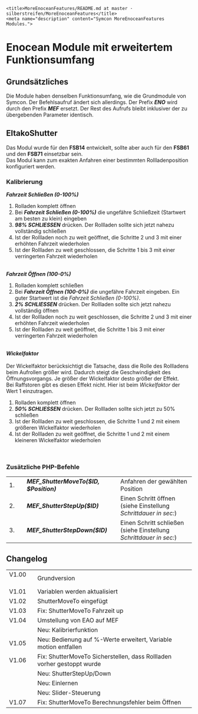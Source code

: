 <!DOCTYPE html>
<html lang="de">
  <head>
    <meta charset="utf-8">
	<meta name="viewport" content="width=device-width">
  
	<title>MoreEnoceanFeatures/README.md at master · silberstreifen/MoreEnoceanFeatures</title>
    <meta name="description" content="Symcon MoreEnoceanFeatures Modules.">

  </head>

  <body>
	<h1>Enocean Module mit erweitertem Funktionsumfang</h1>
	<h2>Grundsätzliches</h2>
	Die Module haben denselben Funktionsumfang, wie die Grundmodule von Symcon.
	Der Befehlsaufruf ändert sich allerdings. Der Prefix <b><i>ENO</i></b> wird durch den Prefix <b><i>MEF</i></b> ersetzt. Der Rest des Aufrufs bleibt inklusiver der zu übergebenden Parameter identisch.
	<h2>EltakoShutter</h2>
	Das Modul wurde für den <b>FSB14</b> entwickelt, sollte aber auch für den <b>FSB61</b> und den <b>FSB71</b> einsetzbar sein.<br>
	Das Modul kann zum exakten Anfahren einer bestimmten Rollladenposition konfiguriert werden.
	<h3>Kalibrierung</h3>
	<b><i>Fahrzeit Schließen (0-100%)</i></b>
	<ol>
		<li>Rolladen komplett öffnen</li>
		<li>Bei <b><i>Fahrzeit Schließen (0-100%)</i></b> die ungefähre Schließzeit (Startwert am besten zu klein) eingeben</li>
		<li><b><i>98% SCHLIESSEN</i></b> drücken. Der Rollladen sollte sich jetzt nahezu vollständig schließen</li>
		<li>Ist der Rollladen noch zu weit geöffnet, die Schritte 2 und 3 mit einer erhöhten Fahrzeit wiederholen</li>
		<li>Ist der Rollladen zu weit geschlossen, die Schritte 1 bis 3 mit einer verringerten Fahrzeit wiederholen</li>
	</ol><br> 	
	<b><i>Fahrzeit Öffnen (100-0%)</i></b>
	<ol>
		<li>Rolladen komplett schließen</li>
		<li>Bei <b><i>Fahrzeit Öffnen (100-0%)</i></b> die ungefähre Fahrzeit eingeben. Ein guter Startwert ist die <i>Fahrzeit Schließen (0-100%)</i>.</li>
		<li><b><i>2% SCHLIESSEN</i></b> drücken. Der Rollladen sollte sich jetzt nahezu vollständig öffnen</li>
		<li>Ist der Rollladen noch zu weit geschlossen, die Schritte 2 und 3 mit einer erhöhten Fahrzeit wiederholen</li>
		<li>Ist der Rollladen zu weit geöffnet, die Schritte 1 bis 3 mit einer verringerten Fahrzeit wiederholen</li>
	</ol><br> 	
	<b><i>Wickelfaktor</i></b><br><br>
	Der Wickelfaktor berücksichtigt die Tatsache, dass die Rolle des Rollladens beim Aufrollen größer wird. Dadurch steigt die Geschwindigkeit des Öffnungsvorgangs. 
	Je größer der Wickelfaktor desto größer der Effekt.<br>
	Bei Raffstoren gibt es diesen Effekt nicht. Hier ist beim  <i>Wickelfaktor</i> der Wert 1 einzutragen.<br>
	<ol>
		<li>Rolladen komplett öffnen</li>
		<li><b><i>50% SCHLIESSEN</i></b> drücken. Der Rollladen sollte sich jetzt zu 50% schließen</li>
		<li>Ist der Rollladen zu weit geschlossen, die Schritte 1 und 2 mit einem größeren Wickelfaktor wiederholen</li>
		<li>Ist der Rollladen zu weit geöffnet, die Schritte 1 und 2 mit einem kleineren Wickelfaktor wiederholen</li>
	</ol><br> 	
	<h3>Zusätzliche PHP-Befehle</h3>
	<table>
	  <tr>
		<td>1.&nbsp;&nbsp;&nbsp;&nbsp;</td>
		<td><b><i>MEF_ShutterMoveTo($ID, $Position)</i></b>&nbsp;&nbsp;&nbsp;&nbsp;</td>
		<td>Anfahren der gewählten Position</td>
	  </tr>
	  <tr>
		<td>2.</td>
		<td><b><i>MEF_ShutterStepUp($ID)</i></b></td>
		<td>Einen Schritt öffnen (siehe Einstellung <i>Schrittdauer in sec:</i>)</td>
	  </tr>
	  <tr>
		<td>3.</td>
		<td><b><i>MEF_ShutterStepDown($ID)</i></b></td>
		<td>Einen Schritt schließen (siehe Einstellung <i>Schrittdauer in sec:</i>)</td>
	  </tr>
	</table>
	<h2>Changelog</h2>
	<table>
	  <tr>
		<td>V1.00 &nbsp;&nbsp;&nbsp;&nbsp;</td>
		<td>Grundversion</td>
	  </tr>
	  <tr>
		<td>V1.01</td>
		<td>Variablen werden aktualisiert</td>
	  </tr>
	  <tr>
		<td>V1.02</td>
		<td>ShutterMoveTo eingefügt</td>
	  </tr>
	  <tr>
		<td>V1.03</td>
		<td>Fix: ShutterMoveTo Fahrzeit up</td>
	  </tr>
	  <tr>
		<td>V1.04</td>
		<td>Umstellung von EAO auf MEF</td>
	  </tr>
	  <tr>
		<td></td>
		<td>Neu: Kalibrierfunktion</td>
	  </tr>
	  <tr>
		<td>V1.05</td>
		<td>Neu: Bedienung auf %-Werte erweitert, Variable motion entfallen</td>
	  </tr>
	  <tr>
		<td>V1.06</td>
		<td>Fix: ShutterMoveTo Sicherstellen, dass Rollladen vorher gestoppt wurde</td>
	  </tr>
	  <tr>
		<td></td>
		<td>Neu: ShutterStepUp/Down</td>
	  </tr>
	  <tr>
		<td></td>
		<td>Neu: Einlernen</td>
	  </tr>
	  <tr>
		<td></td>
		<td>Neu: Slider-Steuerung</td>
	  </tr>
	  <tr>
		<td>V1.07</td>
		<td>Fix: ShutterMoveTo Berechnungsfehler beim Öffnen</td>
	  </tr>
	</table>
  </body>
</html>

